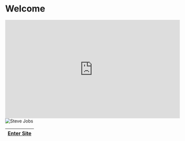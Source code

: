 # Welcome

<iframe width="560" height="315" src="https://www.youtube-nocookie.com/embed/fPY1ALGTxM0?controls=0" frameborder="0" allow="accelerometer; autoplay; encrypted-media; gyroscope; picture-in-picture" allowfullscreen></iframe>

<img src="https://upload.wikimedia.org/wikipedia/commons/thumb/d/dc/Steve_Jobs_Headshot_2010-CROP_%28cropped_2%29.jpg/440px-Steve_Jobs_Headshot_2010-CROP_%28cropped_2%29.jpg" title="" alt="Steve Jobs" data-align="center">

| [Enter Site](/Sites/About_Steve_Jobs.md) |
| ---------------------------------------- |
